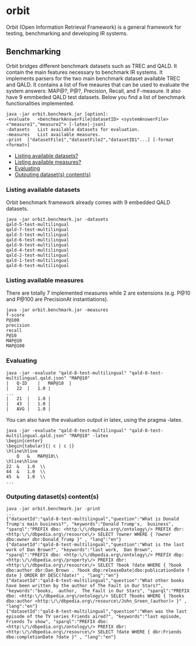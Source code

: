 # orbit
Orbit (Open Information Retrieval Framework) is a general framework for testing, benchmarking and developing IR systems.


## Benchmarking

Orbit bridges different benchmark datasets such as TREC and QALD.
It contain the main features necessary to benchmark IR systems.
It implements parsers for the two main benchmark dataset available TREC and QALD.
It contains a list of five meaures that can be used to evaluate the system answers: MAP@?, P@?, Precision, Recall, and F-measure.
It also have 9 emmbeded QALD test datasets.
Below you find a list of benchmark functionalities implemented.

```
java -jar orbit.benchmark.jar [option]:
-evaluate	<benchmarkAnswerFile|datasetID>	<systemAnswerFile>	<"measure1","measure2">	[-latex|-json]
-datasets	List available datasets for evaluation.
-measures	List available measures.
-print	["datasetFile1","datasetFile2","datasetID1"...]	[-format <format>]
```


- [Listing available datasets?](https://github.com/AKSW/orbit/blob/master/README.md#listing-available-datasets)
- [Listing available measures?](https://github.com/AKSW/KBox#what-is-possible-to-do-with-it)
- [Evaluating](https://github.com/AKSW/KBox#how-can-i-use-kbox)
- [Outputing dataset(s) content(s)](https://github.com/AKSW/KBox#how-can-i-execute-kbox-in-command-line)

### Listing available datasets

Orbit benchmark framework already comes with 9 embedded QALD datasets.

```
java -jar orbit.benchmark.jar -datasets
qald-5-test-multilingual
qald-7-test-multilingual
qald-3-test-multilingual
qald-6-test-multilingual
qald-9-test-multilingual
qald-4-test-multilingual
qald-2-test-multilingual
qald-1-test-multilingual
qald-8-test-multilingual
```

### Listing available measures

There are totally 7 implemented measures while 2 are extensions (e.g. P@10 and P@100 are PrecisionAt instantiations).

```
java -jar orbit.benchmark.jar -measures
f-score
P@100
precision
recall
P@10
MAP@10
MAP@100
```

### Evaluating

```
java -jar -evaluate "qald-8-test-multilingual" "qald-8-test-multilingual.qald.json" "MAP@10"
|	Q-ID	|	MAP@10	|
|	22	|	1.0	|
...
|	21	|	1.0	|
|	43	|	1.0	|
|	AVG	|	1.0	|

```

You can also have the evaluation output in latex, using the pragma -latex.

```
java -jar -evaluate "qald-8-test-multilingual" "qald-8-test-multilingual.qald.json" "MAP@10" -latex
\begin{center}
\begin{tabular}{| c | c |}
\hline\hline
	Q	&	MAP@10\\
\hline\hline
22	&	1.0	 \\
44	&	1.0	 \\
45	&	1.0	 \\
...
```

### Outputing dataset(s) content(s)

```
java -jar orbit.benchmark.jar -print
...
{"datasetId":"qald-8-test-multilingual","question":"What is Donald Trump's main business?", "keywords":"Donald Trump's,  business", "sparql":"PREFIX dbo: <http:\/\/dbpedia.org\/ontology\/> PREFIX dbr: <http:\/\/dbpedia.org\/resource\/> SELECT ?owner WHERE { ?owner dbo:owner dbr:Donald_Trump }" , "lang":"en"}
{"datasetId":"qald-8-test-multilingual","question":"What is the last work of Dan Brown?", "keywords":"last work,  Dan Brown", "sparql":"PREFIX dbo: <http:\/\/dbpedia.org\/ontology\/> PREFIX dbp: <http:\/\/dbpedia.org\/property\/> PREFIX dbr: <http:\/\/dbpedia.org\/resource\/> SELECT ?book ?date WHERE { ?book dbo:author dbr:Dan_Brown . ?book dbp:releaseDate|dbo:publicationDate ?date } ORDER BY DESC(?date)" , "lang":"en"}
{"datasetId":"qald-8-test-multilingual","question":"What other books have been written by the author of The Fault in Our Stars?", "keywords":"books,  author,  The Fault in Our Stars", "sparql":"PREFIX dbo: <http:\/\/dbpedia.org\/ontology\/> SELECT ?books WHERE { ?books dbo:author <http:\/\/dbpedia.org\/resource\/John_Green_(author)> }" , "lang":"en"}
{"datasetId":"qald-8-test-multilingual","question":"When was the last episode of the TV series Friends aired?", "keywords":"last episode,  Friends Tv show", "sparql":"PREFIX dbo: <http:\/\/dbpedia.org\/ontology\/> PREFIX dbr: <http:\/\/dbpedia.org\/resource\/> SELECT ?date WHERE { dbr:Friends dbo:completionDate ?date }" , "lang":"en"}
```
